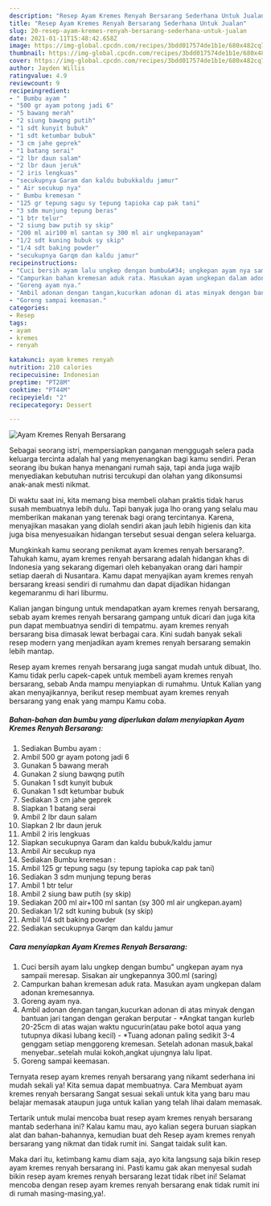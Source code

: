 ```yaml
---
description: "Resep Ayam Kremes Renyah Bersarang Sederhana Untuk Jualan"
title: "Resep Ayam Kremes Renyah Bersarang Sederhana Untuk Jualan"
slug: 20-resep-ayam-kremes-renyah-bersarang-sederhana-untuk-jualan
date: 2021-01-11T15:48:42.658Z
image: https://img-global.cpcdn.com/recipes/3bdd017574de1b1e/680x482cq70/ayam-kremes-renyah-bersarang-foto-resep-utama.jpg
thumbnail: https://img-global.cpcdn.com/recipes/3bdd017574de1b1e/680x482cq70/ayam-kremes-renyah-bersarang-foto-resep-utama.jpg
cover: https://img-global.cpcdn.com/recipes/3bdd017574de1b1e/680x482cq70/ayam-kremes-renyah-bersarang-foto-resep-utama.jpg
author: Jayden Willis
ratingvalue: 4.9
reviewcount: 9
recipeingredient:
- " Bumbu ayam "
- "500 gr ayam potong jadi 6"
- "5 bawang merah"
- "2 siung bawqng putih"
- "1 sdt kunyit bubuk"
- "1 sdt ketumbar bubuk"
- "3 cm jahe geprek"
- "1 batang serai"
- "2 lbr daun salam"
- "2 lbr daun jeruk"
- "2 iris lengkuas"
- "secukupnya Garam dan kaldu bubukkaldu jamur"
- " Air secukup nya"
- " Bumbu kremesan "
- "125 gr tepung sagu sy tepung tapioka cap pak tani"
- "3 sdm munjung tepung beras"
- "1 btr telur"
- "2 siung baw putih sy skip"
- "200 ml air100 ml santan sy 300 ml air ungkepanayam"
- "1/2 sdt kuning bubuk sy skip"
- "1/4 sdt baking powder"
- "secukupnya Garqm dan kaldu jamur"
recipeinstructions:
- "Cuci bersih ayam lalu ungkep dengan bumbu&#34; ungkepan ayam nya sampaii meresap. Sisakan air ungkepannya 300.ml (saring)"
- "Campurkan bahan kremesan aduk rata. Masukan ayam ungkepan dalam adonan kremesannya."
- "Goreng ayam nya."
- "Ambil adonan dengan tangan,kucurkan adonan di atas minyak dengan bantuan jari tangan dengan gerakan berputar *Angkat tangan kurleb 20-25cm di atas wajan waktu ngucurin(atau pake botol aqua yang tutupnya dikasi lubang kecil) *Tuang adonan paling sedikit 3-4 genggam setiap menggoreng kremesan. Setelah adonan masuk,bakal menyebar..setelah mulai kokoh,angkat ujungnya lalu lipat."
- "Goreng sampai keemasan."
categories:
- Resep
tags:
- ayam
- kremes
- renyah

katakunci: ayam kremes renyah 
nutrition: 210 calories
recipecuisine: Indonesian
preptime: "PT28M"
cooktime: "PT44M"
recipeyield: "2"
recipecategory: Dessert

---
```



![Ayam Kremes Renyah Bersarang](https://img-global.cpcdn.com/recipes/3bdd017574de1b1e/680x482cq70/ayam-kremes-renyah-bersarang-foto-resep-utama.jpg)

Sebagai seorang istri, mempersiapkan panganan menggugah selera pada keluarga tercinta adalah hal yang menyenangkan bagi kamu sendiri. Peran seorang ibu bukan hanya menangani rumah saja, tapi anda juga wajib menyediakan kebutuhan nutrisi tercukupi dan olahan yang dikonsumsi anak-anak mesti nikmat.

Di waktu  saat ini, kita memang bisa membeli olahan praktis tidak harus susah membuatnya lebih dulu. Tapi banyak juga lho orang yang selalu mau memberikan makanan yang terenak bagi orang tercintanya. Karena, menyajikan masakan yang diolah sendiri akan jauh lebih higienis dan kita juga bisa menyesuaikan hidangan tersebut sesuai dengan selera keluarga. 



Mungkinkah kamu seorang penikmat ayam kremes renyah bersarang?. Tahukah kamu, ayam kremes renyah bersarang adalah hidangan khas di Indonesia yang sekarang digemari oleh kebanyakan orang dari hampir setiap daerah di Nusantara. Kamu dapat menyajikan ayam kremes renyah bersarang kreasi sendiri di rumahmu dan dapat dijadikan hidangan kegemaranmu di hari liburmu.

Kalian jangan bingung untuk mendapatkan ayam kremes renyah bersarang, sebab ayam kremes renyah bersarang gampang untuk dicari dan juga kita pun dapat membuatnya sendiri di tempatmu. ayam kremes renyah bersarang bisa dimasak lewat berbagai cara. Kini sudah banyak sekali resep modern yang menjadikan ayam kremes renyah bersarang semakin lebih mantap.

Resep ayam kremes renyah bersarang juga sangat mudah untuk dibuat, lho. Kamu tidak perlu capek-capek untuk membeli ayam kremes renyah bersarang, sebab Anda mampu menyiapkan di rumahmu. Untuk Kalian yang akan menyajikannya, berikut resep membuat ayam kremes renyah bersarang yang enak yang mampu Kamu coba.

<!--inarticleads1-->

##### Bahan-bahan dan bumbu yang diperlukan dalam menyiapkan Ayam Kremes Renyah Bersarang:

1. Sediakan  Bumbu ayam :
1. Ambil 500 gr ayam potong jadi 6
1. Gunakan 5 bawang merah
1. Gunakan 2 siung bawqng putih
1. Gunakan 1 sdt kunyit bubuk
1. Gunakan 1 sdt ketumbar bubuk
1. Sediakan 3 cm jahe geprek
1. Siapkan 1 batang serai
1. Ambil 2 lbr daun salam
1. Siapkan 2 lbr daun jeruk
1. Ambil 2 iris lengkuas
1. Siapkan secukupnya Garam dan kaldu bubuk/kaldu jamur
1. Ambil  Air secukup nya
1. Sediakan  Bumbu kremesan :
1. Ambil 125 gr tepung sagu (sy tepung tapioka cap pak tani)
1. Sediakan 3 sdm munjung tepung beras
1. Ambil 1 btr telur
1. Ambil 2 siung baw putih (sy skip)
1. Sediakan 200 ml air+100 ml santan (sy 300 ml air ungkepan.ayam)
1. Sediakan 1/2 sdt kuning bubuk (sy skip)
1. Ambil 1/4 sdt baking powder
1. Sediakan secukupnya Garqm dan kaldu jamur




<!--inarticleads2-->

##### Cara menyiapkan Ayam Kremes Renyah Bersarang:

1. Cuci bersih ayam lalu ungkep dengan bumbu&#34; ungkepan ayam nya sampaii meresap. Sisakan air ungkepannya 300.ml (saring)
1. Campurkan bahan kremesan aduk rata. Masukan ayam ungkepan dalam adonan kremesannya.
1. Goreng ayam nya.
1. Ambil adonan dengan tangan,kucurkan adonan di atas minyak dengan bantuan jari tangan dengan gerakan berputar - *Angkat tangan kurleb 20-25cm di atas wajan waktu ngucurin(atau pake botol aqua yang tutupnya dikasi lubang kecil) - *Tuang adonan paling sedikit 3-4 genggam setiap menggoreng kremesan. Setelah adonan masuk,bakal menyebar..setelah mulai kokoh,angkat ujungnya lalu lipat.
1. Goreng sampai keemasan.




Ternyata resep ayam kremes renyah bersarang yang nikamt sederhana ini mudah sekali ya! Kita semua dapat membuatnya. Cara Membuat ayam kremes renyah bersarang Sangat sesuai sekali untuk kita yang baru mau belajar memasak ataupun juga untuk kalian yang telah lihai dalam memasak.

Tertarik untuk mulai mencoba buat resep ayam kremes renyah bersarang mantab sederhana ini? Kalau kamu mau, ayo kalian segera buruan siapkan alat dan bahan-bahannya, kemudian buat deh Resep ayam kremes renyah bersarang yang nikmat dan tidak rumit ini. Sangat taidak sulit kan. 

Maka dari itu, ketimbang kamu diam saja, ayo kita langsung saja bikin resep ayam kremes renyah bersarang ini. Pasti kamu gak akan menyesal sudah bikin resep ayam kremes renyah bersarang lezat tidak ribet ini! Selamat mencoba dengan resep ayam kremes renyah bersarang enak tidak rumit ini di rumah masing-masing,ya!.

